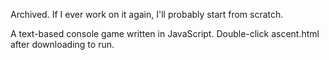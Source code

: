 Archived. If I ever work on it again, I'll probably start from scratch.

A text-based console game written in JavaScript.
Double-click ascent.html after downloading to run.
